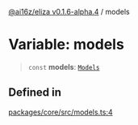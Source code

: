 [@ai16z/eliza v0.1.6-alpha.4](../index.md) / models

# Variable: models

> `const` **models**: [`Models`](../type-aliases/Models.md)

## Defined in

[packages/core/src/models.ts:4](https://github.com/IkigaiLabsETH/eliza/blob/main/packages/core/src/models.ts#L4)
